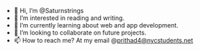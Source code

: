 - 👋 Hi, I’m @Saturnstrings
- 👀 I’m interested in reading and writing.
- 🌱 I’m currently learning about web and app development.
- 💞️ I’m looking to collaborate on future projects.
- 📫 How to reach me? At my email @prithad4@nycstudents.net

<!---
Saturnstrings/Saturnstrings is a ✨ special ✨ repository because its `README.md` (this file) appears on your GitHub profile.
You can click the Preview link to take a look at your changes.
--->
